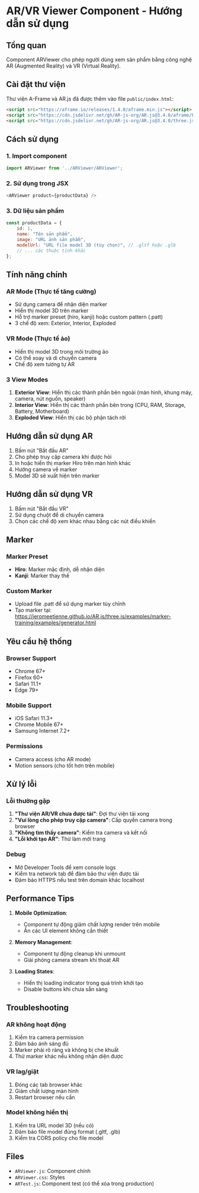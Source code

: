 # AR/VR Viewer Component - Hướng dẫn sử dụng

## Tổng quan
Component ARViewer cho phép người dùng xem sản phẩm bằng công nghệ AR (Augmented Reality) và VR (Virtual Reality).

## Cài đặt thư viện

Thư viện A-Frame và AR.js đã được thêm vào file `public/index.html`:

```html
<script src="https://aframe.io/releases/1.4.0/aframe.min.js"></script>
<script src="https://cdn.jsdelivr.net/gh/AR-js-org/AR.js@3.4.0/aframe/build/aframe-ar.min.js"></script>
<script src="https://cdn.jsdelivr.net/gh/AR-js-org/AR.js@3.4.0/three.js/build/ar-threex.min.js"></script>
```

## Cách sử dụng

### 1. Import component
```javascript
import ARViewer from '../ARViewer/ARViewer';
```

### 2. Sử dụng trong JSX
```javascript
<ARViewer product={productData} />
```

### 3. Dữ liệu sản phẩm
```javascript
const productData = {
    id: 1,
    name: "Tên sản phẩm",
    image: "URL ảnh sản phẩm",
    modelUrl: "URL file model 3D (tùy chọn)", // .gltf hoặc .glb
    // ... các thuộc tính khác
};
```

## Tính năng chính

### AR Mode (Thực tế tăng cường)
- Sử dụng camera để nhận diện marker
- Hiển thị model 3D trên marker
- Hỗ trợ marker preset (hiro, kanji) hoặc custom pattern (.patt)
- 3 chế độ xem: Exterior, Interior, Exploded

### VR Mode (Thực tế ảo)
- Hiển thị model 3D trong môi trường ảo
- Có thể xoay và di chuyển camera
- Chế độ xem tương tự AR

### 3 View Modes
1. **Exterior View**: Hiển thị các thành phần bên ngoài (màn hình, khung máy, camera, nút nguồn, speaker)
2. **Interior View**: Hiển thị các thành phần bên trong (CPU, RAM, Storage, Battery, Motherboard)
3. **Exploded View**: Hiển thị các bộ phận tách rời

## Hướng dẫn sử dụng AR

1. Bấm nút "Bắt đầu AR"
2. Cho phép truy cập camera khi được hỏi
3. In hoặc hiển thị marker Hiro trên màn hình khác
4. Hướng camera về marker
5. Model 3D sẽ xuất hiện trên marker

## Hướng dẫn sử dụng VR

1. Bấm nút "Bắt đầu VR"
2. Sử dụng chuột để di chuyển camera
3. Chọn các chế độ xem khác nhau bằng các nút điều khiển

## Marker

### Marker Preset
- **Hiro**: Marker mặc định, dễ nhận diện
- **Kanji**: Marker thay thế

### Custom Marker
- Upload file .patt để sử dụng marker tùy chỉnh
- Tạo marker tại: https://jeromeetienne.github.io/AR.js/three.js/examples/marker-training/examples/generator.html

## Yêu cầu hệ thống

### Browser Support
- Chrome 67+
- Firefox 60+
- Safari 11.1+
- Edge 79+

### Mobile Support
- iOS Safari 11.3+
- Chrome Mobile 67+
- Samsung Internet 7.2+

### Permissions
- Camera access (cho AR mode)
- Motion sensors (cho tốt hơn trên mobile)

## Xử lý lỗi

### Lỗi thường gặp
1. **"Thư viện AR/VR chưa được tải"**: Đợi thư viện tải xong
2. **"Vui lòng cho phép truy cập camera"**: Cấp quyền camera trong browser
3. **"Không tìm thấy camera"**: Kiểm tra camera và kết nối
4. **"Lỗi khởi tạo AR"**: Thử làm mới trang

### Debug
- Mở Developer Tools để xem console logs
- Kiểm tra network tab để đảm bảo thư viện được tải
- Đảm bảo HTTPS nếu test trên domain khác localhost

## Performance Tips

1. **Mobile Optimization**:
   - Component tự động giảm chất lượng render trên mobile
   - Ẩn các UI element không cần thiết

2. **Memory Management**:
   - Component tự động cleanup khi unmount
   - Giải phóng camera stream khi thoát AR

3. **Loading States**:
   - Hiển thị loading indicator trong quá trình khởi tạo
   - Disable buttons khi chưa sẵn sàng

## Troubleshooting

### AR không hoạt động
1. Kiểm tra camera permission
2. Đảm bảo ánh sáng đủ
3. Marker phải rõ ràng và không bị che khuất
4. Thử marker khác nếu không nhận diện được

### VR lag/giật
1. Đóng các tab browser khác
2. Giảm chất lượng màn hình
3. Restart browser nếu cần

### Model không hiển thị
1. Kiểm tra URL model 3D (nếu có)
2. Đảm bảo file model đúng format (.gltf, .glb)
3. Kiểm tra CORS policy cho file model

## Files

- `ARViewer.js`: Component chính
- `ARViewer.css`: Styles
- `ARTest.js`: Component test (có thể xóa trong production)

